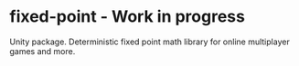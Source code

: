 # fixed-point - Work in progress

Unity package. Deterministic fixed point math library for online multiplayer games and more.
